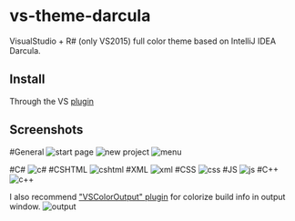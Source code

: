 # vs-theme-darcula
VisualStudio + R# (only VS2015) full color theme based on IntelliJ IDEA Darcula.
## Install
Through the VS [plugin](https://visualstudiogallery.msdn.microsoft.com/6f4b51b6-5c6b-4a81-9cb5-f2daa560430b)

## Screenshots
#General
![start page](https://raw.githubusercontent.com/strayiker/vs-theme-darcula/master/screenshots/start-page.png)
![new project](https://raw.githubusercontent.com/strayiker/vs-theme-darcula/master/screenshots/new-project.png)
![menu](https://raw.githubusercontent.com/strayiker/vs-theme-darcula/master/screenshots/menu.png)

#C#
![c#](https://raw.githubusercontent.com/strayiker/vs-theme-darcula/master/screenshots/c#.png)
#CSHTML
![cshtml](https://raw.githubusercontent.com/strayiker/vs-theme-darcula/master/screenshots/cshtml.png)
#XML
![xml](https://raw.githubusercontent.com/strayiker/vs-theme-darcula/master/screenshots/xml.png)
#CSS
![css](https://raw.githubusercontent.com/strayiker/vs-theme-darcula/master/screenshots/css.png)
#JS
![js](https://raw.githubusercontent.com/strayiker/vs-theme-darcula/master/screenshots/js.png)
#C++
![c++](https://raw.githubusercontent.com/strayiker/vs-theme-darcula/master/screenshots/c++.png)

I also recommend ["VSColorOutput" plugin](https://marketplace.visualstudio.com/items?itemName=MikeWard-AnnArbor.VSColorOutput) for colorize build info in output window.
![output](https://raw.githubusercontent.com/strayiker/vs-theme-darcula/master/screenshots/output.png)